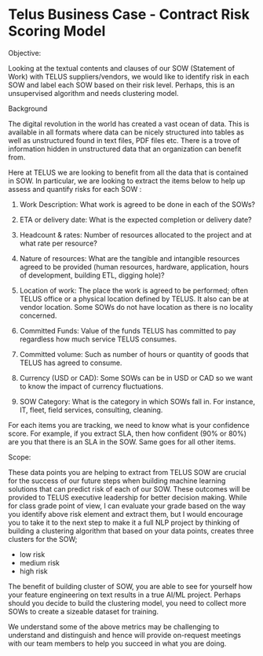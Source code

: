 # Telus Business Case - Contract Risk Scoring Model

Objective:

Looking at the textual contents and clauses of our SOW (Statement of Work) with TELUS suppliers/vendors, we would like to identify risk in each SOW and label each SOW based on their risk level. Perhaps, this is an unsupervised algorithm and needs clustering model.

Background

The digital revolution in the world has created a vast ocean of data. This is available in all formats where data can be nicely structured into tables as well as unstructured found in text files, PDF files etc. There is a trove of information hidden in unstructured data that an organization can benefit from.

Here at TELUS we are looking to benefit from all the data that is contained in SOW. In particular, we are looking to extract the items below to help up assess and quantify risks for each SOW :

1) Work Description: What work is agreed to be done in each of the SOWs? 

2) ETA or delivery date: What is the expected completion or delivery date?

3) Headcount & rates: Number of resources allocated to the project and at what rate per resource?

4) Nature of resources: What are the tangible and intangible resources agreed to be provided (human resources, hardware, application, hours of development, building ETL, digging hole)?

5) Location of work: The place the work is agreed to be performed; often TELUS office or a physical location defined by TELUS. It also can be at vendor location. Some SOWs do not have location as there is no locality concerned.

6) Committed Funds: Value of the funds TELUS has committed to pay regardless how much service TELUS consumes.

7) Committed volume: Such as number of hours or quantity of goods that TELUS has agreed to consume.

8) Currency (USD or CAD): Some SOWs can be in USD or CAD so we want to know the impact of currency fluctuations.

9) SOW Category: What is the category in which SOWs fall in. For instance, IT, fleet, field services, consulting, cleaning.

For each items you are tracking, we need to know what is your confidence score. For example, if you extract SLA, then how confident (90% or 80%) are you that there is an SLA in the SOW. Same goes for all other items.

Scope:

These data points you are helping to extract from TELUS SOW are crucial for the success of our future steps when building machine learning solutions that can predict risk of each of our SOW. These outcomes will be provided to TELUS executive leadership for better decision making.  While for class grade point of view, I can evaluate your grade based on the way you identify above risk element and extract them, but I would encourage you to take it to the next step to make it a full NLP project by thinking of building a clustering algorithm that based on your data points, creates three clusters for the SOW;

- low risk
- medium risk
- high risk

The benefit of building cluster of SOW, you are able to see for yourself how your feature engineering on text results in a true AI/ML project. Perhaps should you decide to build the clustering model, you need to collect more SOWs to create a sizeable dataset for training.

We understand some of the above metrics may be challenging to understand and distinguish and hence will provide on-request meetings with our team members to help you succeed in what you are doing.
